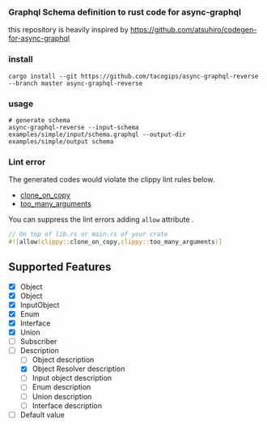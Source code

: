 ### Graphql Schema definition to rust code for async-graphql

this repository is heavily inspired by https://github.com/atsuhiro/codegen-for-async-graphql

### install
```
cargo install --git https://github.com/tacogips/async-graphql-reverse --branch master async-graphql-reverse
```

### usage
```
# generate schema
async-graphql-reverse --input-schema examples/simple/input/schema.graphql --output-dir examples/simple/output schema
```
### Lint error

The generated codes would violate the clippy lint rules below.

- [clone_on_copy](https://rust-lang.github.io/rust-clippy/master/#clone_on_copy)
- [too_many_arguments](https://rust-lang.github.io/rust-clippy/master/#too_many_arguments)

You can suppress the lint errors adding `allow` attribute .
```rust
// On top of lib.rs or main.rs of your crate
#![allow(clippy::clone_on_copy,clippy::too_many_arguments)]
```

## Supported Features

- [x] Object
- [x] Object
- [x] InputObject
- [x] Enum
- [x] Interface
- [x] Union
- [ ] Subscriber
- [ ] Description
	- [ ] Object description
	- [x] Object Resolver description
	- [ ] Input object description
	- [ ] Enum description
	- [ ] Union description
	- [ ] Interface description
- [ ] Default value
